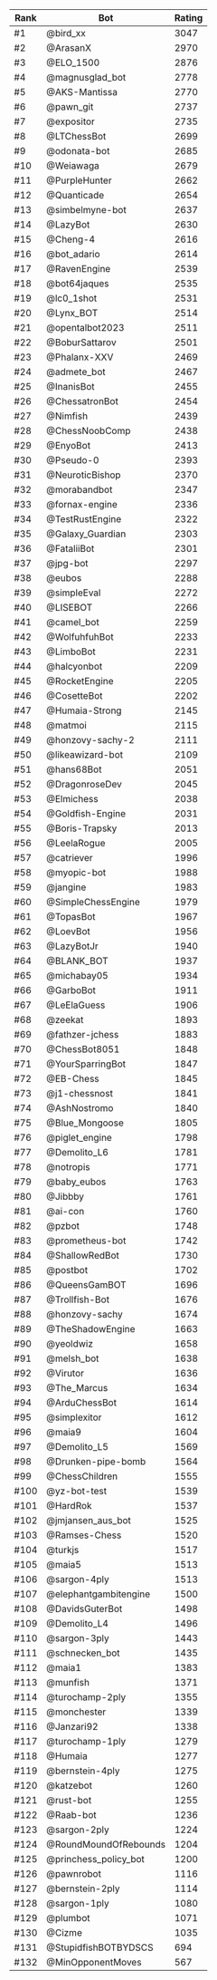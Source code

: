Rank|Bot|Rating
---|---|---
#1|@bird_xx|3047
#2|@ArasanX|2970
#3|@ELO_1500|2876
#4|@magnusglad_bot|2778
#5|@AKS-Mantissa|2770
#6|@pawn_git|2737
#7|@expositor|2735
#8|@LTChessBot|2699
#9|@odonata-bot|2685
#10|@Weiawaga|2679
#11|@PurpleHunter|2662
#12|@Quanticade|2654
#13|@simbelmyne-bot|2637
#14|@LazyBot|2630
#15|@Cheng-4|2616
#16|@bot_adario|2614
#17|@RavenEngine|2539
#18|@bot64jaques|2535
#19|@lc0_1shot|2531
#20|@Lynx_BOT|2514
#21|@opentalbot2023|2511
#22|@BoburSattarov|2501
#23|@Phalanx-XXV|2469
#24|@admete_bot|2467
#25|@InanisBot|2455
#26|@ChessatronBot|2454
#27|@Nimfish|2439
#28|@ChessNoobComp|2438
#29|@EnyoBot|2413
#30|@Pseudo-0|2393
#31|@NeuroticBishop|2370
#32|@morabandbot|2347
#33|@fornax-engine|2336
#34|@TestRustEngine|2322
#35|@Galaxy_Guardian|2303
#36|@FataliiBot|2301
#37|@jpg-bot|2297
#38|@eubos|2288
#39|@simpleEval|2272
#40|@LISEBOT|2266
#41|@camel_bot|2259
#42|@WolfuhfuhBot|2233
#43|@LimboBot|2231
#44|@halcyonbot|2209
#45|@RocketEngine|2205
#46|@CosetteBot|2202
#47|@Humaia-Strong|2145
#48|@matmoi|2115
#49|@honzovy-sachy-2|2111
#50|@likeawizard-bot|2109
#51|@hans68Bot|2051
#52|@DragonroseDev|2045
#53|@Elmichess|2038
#54|@Goldfish-Engine|2031
#55|@Boris-Trapsky|2013
#56|@LeelaRogue|2005
#57|@catriever|1996
#58|@myopic-bot|1988
#59|@jangine|1983
#60|@SimpleChessEngine|1979
#61|@TopasBot|1967
#62|@LoevBot|1956
#63|@LazyBotJr|1940
#64|@BLANK_BOT|1937
#65|@michabay05|1934
#66|@GarboBot|1911
#67|@LeElaGuess|1906
#68|@zeekat|1893
#69|@fathzer-jchess|1883
#70|@ChessBot8051|1848
#71|@YourSparringBot|1847
#72|@EB-Chess|1845
#73|@j1-chessnost|1841
#74|@AshNostromo|1840
#75|@Blue_Mongoose|1805
#76|@piglet_engine|1798
#77|@Demolito_L6|1781
#78|@notropis|1771
#79|@baby_eubos|1763
#80|@Jibbby|1761
#81|@ai-con|1760
#82|@pzbot|1748
#83|@prometheus-bot|1742
#84|@ShallowRedBot|1730
#85|@postbot|1702
#86|@QueensGamBOT|1696
#87|@Trollfish-Bot|1676
#88|@honzovy-sachy|1674
#89|@TheShadowEngine|1663
#90|@yeoldwiz|1658
#91|@melsh_bot|1638
#92|@Virutor|1636
#93|@The_Marcus|1634
#94|@ArduChessBot|1614
#95|@simplexitor|1612
#96|@maia9|1604
#97|@Demolito_L5|1569
#98|@Drunken-pipe-bomb|1564
#99|@ChessChildren|1555
#100|@yz-bot-test|1539
#101|@HardRok|1537
#102|@jmjansen_aus_bot|1525
#103|@Ramses-Chess|1520
#104|@turkjs|1517
#105|@maia5|1513
#106|@sargon-4ply|1513
#107|@elephantgambitengine|1500
#108|@DavidsGuterBot|1498
#109|@Demolito_L4|1496
#110|@sargon-3ply|1443
#111|@schnecken_bot|1435
#112|@maia1|1383
#113|@munfish|1371
#114|@turochamp-2ply|1355
#115|@monchester|1339
#116|@Janzari92|1338
#117|@turochamp-1ply|1279
#118|@Humaia|1277
#119|@bernstein-4ply|1275
#120|@katzebot|1260
#121|@rust-bot|1255
#122|@Raab-bot|1236
#123|@sargon-2ply|1224
#124|@RoundMoundOfRebounds|1204
#125|@princhess_policy_bot|1200
#126|@pawnrobot|1116
#127|@bernstein-2ply|1114
#128|@sargon-1ply|1080
#129|@plumbot|1071
#130|@Cizme|1035
#131|@StupidfishBOTBYDSCS|694
#132|@MinOpponentMoves|567
